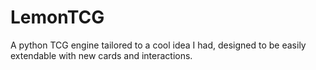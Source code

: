 # LemonTCG
A python TCG engine tailored to a cool idea I had, designed to be easily extendable with new cards and interactions.
